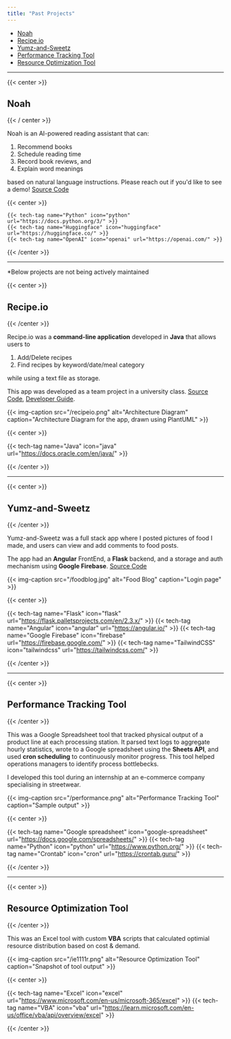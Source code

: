 ```yaml
---
title: "Past Projects"
---
```


- [Noah](#noah)
- [Recipe.io](#recipe-io)
- [Yumz-and-Sweetz](#yumz-and-sweetz)
- [Performance Tracking Tool](#performance-tracking-tool)
- [Resource Optimization Tool](#resource-optimization-tool)

---

{{< center >}}

<h2 id="noah">Noah</h2>

{{< / center >}}

Noah is an AI-powered reading assistant that can:

1. Recommend books
2. Schedule reading time
3. Record book reviews, and
4. Explain word meanings

based on natural language instructions. Please reach out if you'd like to see a demo! [Source Code](https://github.com/yuki-zmstr/noah-read)

{{< center >}}

    {{< tech-tag name="Python" icon="python" url="https://docs.python.org/3/" >}}
    {{< tech-tag name="Huggingface" icon="huggingface" url="https://huggingface.co/" >}}
    {{< tech-tag name="OpenAI" icon="openai" url="https://openai.com/" >}}

{{< /center >}}

---

\*Below projects are not being actively maintained

{{< center >}}

<h2 id="recipe-io">Recipe.io</h2>

{{< /center >}}

Recipe.io was a **command-line application** developed in **Java** that allows users to

1. Add/Delete recipes
2. Find recipes by keyword/date/meal category

while using a text file as storage.

This app was developed as a team project in a university class. [Source Code](https://github.com/AY2324S2-CS2113-W14-2/tp), [Developer Guide](https://ay2324s2-cs2113-w14-2.github.io/tp/DeveloperGuide.html#architecture).

{{< img-caption src="/recipeio.png" alt="Architecture Diagram" caption="Architecture Diagram for the app, drawn using PlantUML" >}}

{{< center >}}

{{< tech-tag name="Java" icon="java" url="https://docs.oracle.com/en/java/" >}}

{{< /center >}}

---

{{< center >}}

<h2 id="yumz-and-sweetz">Yumz-and-Sweetz</h2>

{{< /center >}}

Yumz-and-Sweetz was a full stack app where I posted pictures of food I made, and users can view and add comments to food posts.

The app had an **Angular** FrontEnd, a **Flask** backend, and a storage and auth mechanism using **Google Firebase**. [Source Code](https://github.com/yuki-zmstr/yumzandsweetz)

{{< img-caption src="/foodblog.jpg" alt="Food Blog" caption="Login page" >}}

{{< center >}}

{{< tech-tag name="Flask" icon="flask" url="https://flask.palletsprojects.com/en/2.3.x/" >}}
{{< tech-tag name="Angular" icon="angular" url="https://angular.io/" >}}
{{< tech-tag name="Google Firebase" icon="firebase" url="https://firebase.google.com/" >}}
{{< tech-tag name="TailwindCSS" icon="tailwindcss" url="https://tailwindcss.com/" >}}

{{< /center >}}

---

{{< center >}}

<h2 id="performance-tracking-tool">Performance Tracking Tool</h2>

{{< /center >}}

This was a Google Spreadsheet tool that tracked physical output of a product line at each processing station. It parsed text logs to aggregate hourly statistics, wrote to a Google spreadsheet using the **Sheets API**, and used **cron scheduling** to continuously monitor progress. This tool helped operations managers to identify process bottlebecks.

I developed this tool during an internship at an e-commerce company specialising in streetwear.

{{< img-caption src="/performance.png" alt="Performance Tracking Tool" caption="Sample output" >}}

{{< center >}}

{{< tech-tag name="Google spreadsheet" icon="google-spreadsheet" url="https://docs.google.com/spreadsheets/" >}}
{{< tech-tag name="Python" icon="python" url="https://www.python.org/" >}}
{{< tech-tag name="Crontab" icon="cron" url="https://crontab.guru/" >}}

{{< /center >}}

---

{{< center >}}

<h2 id="resource-optimization-tool">Resource Optimization Tool</h2>

{{< /center >}}

This was an Excel tool with custom **VBA** scripts that calculated optimial resource distribution based on cost & demand.

{{< img-caption src="/ie1111r.png" alt="Resource Optimization Tool" caption="Snapshot of tool output" >}}

{{< center >}}

{{< tech-tag name="Excel" icon="excel" url="https://www.microsoft.com/en-us/microsoft-365/excel" >}}
{{< tech-tag name="VBA" icon="vba" url="https://learn.microsoft.com/en-us/office/vba/api/overview/excel" >}}

{{< /center >}}
